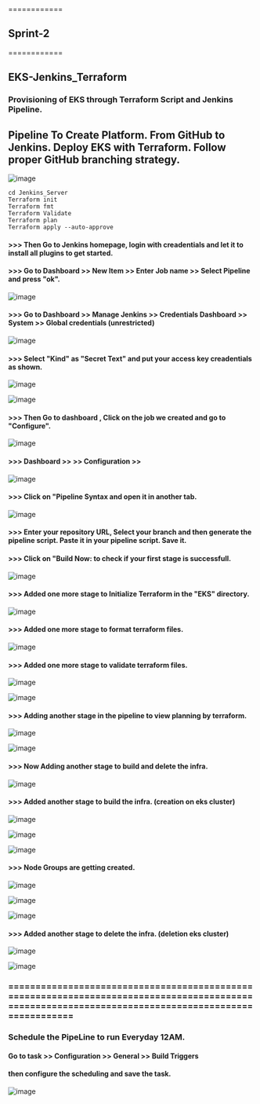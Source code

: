 ============
## Sprint-2 
============

## EKS-Jenkins_Terraform

### Provisioning of EKS through Terraform Script and Jenkins Pipeline.

## Pipeline To Create Platform. From GitHub to Jenkins. Deploy EKS with Terraform. Follow proper GitHub branching strategy.


![image](https://github.com/howdycloudyarsh/Sprint-2/assets/133496386/646e3f60-bf0b-4f00-8c7b-c219c5da00f6)

````
cd Jenkins_Server
Terraform init
Terraform fmt
Terraform Validate
Terraform plan
Terraform apply --auto-approve
````

#### >>> Then Go to Jenkins homepage, login with creadentials and let it to install all plugins to get started. 

#### >>> Go to Dashboard >> New Item >> Enter Job name >> Select Pipeline and press "ok".


![image](https://github.com/howdycloudyarsh/Sprint-2/assets/133496386/e83a05c6-e42a-4f6a-9134-9a8f1e457cbc)


#### >>> Go to Dashboard >> Manage Jenkins >> Credentials Dashboard >> System >> Global credentials (unrestricted)


![image](https://github.com/howdycloudyarsh/Sprint-2/assets/133496386/cea2ed6b-bbf9-4d08-aff9-7c1e34308b42)


#### >>> Select "Kind" as "Secret Text" and put your access key creadentials as shown.


![image](https://github.com/howdycloudyarsh/Sprint-2/assets/133496386/33c494c8-0152-4875-8a97-c285dba0c240)


![image](https://github.com/howdycloudyarsh/Sprint-2/assets/133496386/56695a12-8f27-4d62-9d12-230e51f7c196)


#### >>> Then Go to dashboard , Click on the job we created and go to "Configure".


![image](https://github.com/howdycloudyarsh/Sprint-2/assets/133496386/f1d3ea76-d951-4545-99f0-f51b16f333a6)



#### >>> Dashboard >> <terraform-eks-cicd> >> Configuration >> <Pipeline Section>


![image](https://github.com/howdycloudyarsh/Sprint-2/assets/133496386/e9a0c652-0416-41ad-af09-08c5db2d19ab)


#### >>> Click on "Pipeline Syntax and open it in another tab.


![image](https://github.com/howdycloudyarsh/Sprint-2/assets/133496386/ef4ee3ce-a5fd-4693-8f0a-6942c01f6496)


#### >>> Enter your repository URL, Select your branch and then generate the pipeline script. Paste it in your pipeline script. Save it.


#### >>> Click on "Build Now: to check if your first stage is successfull.


![image](https://github.com/howdycloudyarsh/Sprint-2/assets/133496386/05c0f041-4ffc-4362-8d64-b31046ba3110)


#### >>> Added one more stage to Initialize Terraform in the "EKS" directory.

![image](https://github.com/howdycloudyarsh/Sprint-2/assets/133496386/248c3e22-18d6-4a7c-9dfc-f3ddd048533a)


#### >>> Added one more stage to format terraform files.


![image](https://github.com/howdycloudyarsh/Sprint-2/assets/133496386/ec83f96f-1c0d-42e5-b913-78e3bd1b317e)


#### >>> Added one more stage to validate terraform files.


![image](https://github.com/howdycloudyarsh/Sprint-2/assets/133496386/2438389c-251c-4875-a818-24924e9a5b0c)


![image](https://github.com/howdycloudyarsh/Sprint-2/assets/133496386/001c1349-8c95-4c50-a88c-0d6eefa167ca)



#### >>> Adding another stage in the pipeline to view planning by terraform.


![image](https://github.com/howdycloudyarsh/Sprint-2/assets/133496386/e0b7bb66-588c-459c-a0de-db21f4edd07c)


![image](https://github.com/howdycloudyarsh/Sprint-2/assets/133496386/10509d1f-50aa-4ef5-be5f-6e63d0aed84d)


#### >>> Now Adding another stage to build and delete the infra.


![image](https://github.com/howdycloudyarsh/Sprint-2/assets/133496386/8c27f562-3a47-4ef9-9525-9e66afc64f66)


#### >>> Added another stage to build the infra. (creation on eks cluster)



![image](https://github.com/howdycloudyarsh/Sprint-2/assets/133496386/844a2cf1-5a14-4355-b063-5de50beb7fb0)



![image](https://github.com/howdycloudyarsh/Sprint-2/assets/133496386/5ce00c80-2278-45ad-b891-92ba24b3b172)



![image](https://github.com/howdycloudyarsh/Sprint-2/assets/133496386/1186d589-6bde-4805-8c33-efcce37cec80)



#### >>> Node Groups are getting created.



![image](https://github.com/howdycloudyarsh/Sprint-2/assets/133496386/e46b5ca5-8a4a-465b-9e86-ad52b5d0ba09)



![image](https://github.com/howdycloudyarsh/Sprint-2/assets/133496386/91cff678-56cc-4775-98a5-135fb009c75d)



![image](https://github.com/howdycloudyarsh/Sprint-2/assets/133496386/b7d48dba-d180-4746-b490-db442a68d8c2)



####  >>> Added another stage to delete the infra. (deletion eks cluster)



![image](https://github.com/howdycloudyarsh/Sprint-2/assets/133496386/f9f11f6e-96f2-4160-856b-faacec537aab)



![image](https://github.com/howdycloudyarsh/Sprint-2/assets/133496386/9e1fe5ff-5409-4406-a420-acd3fa5462ff)


### ===================================================================================================================================================

### Schedule the PipeLine to run Everyday 12AM.

#### Go to task >> Configuration >> General >> Build Triggers

#### then configure the scheduling and save the task.


![image](https://github.com/howdycloudyarsh/Sprint_2.2-EKS-Jenkins-Terraform/assets/133496386/9c8e905e-fea2-4d91-b30e-bb25ef62d487)

